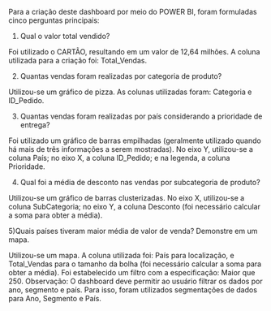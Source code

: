 Para a criação deste dashboard por meio do POWER BI, foram formuladas cinco perguntas principais:

1) Qual o valor total vendido?

Foi utilizado o CARTÃO, resultando em um valor de 12,64 milhões.
A coluna utilizada para a criação foi: Total_Vendas.

2) Quantas vendas foram realizadas por categoria de produto?

Utilizou-se um gráfico de pizza.
As colunas utilizadas foram: Categoria e ID_Pedido.

3) Quantas vendas foram realizadas por país considerando a prioridade de entrega?

Foi utilizado um gráfico de barras empilhadas (geralmente utilizado quando há mais de três informações a serem mostradas).
No eixo Y, utilizou-se a coluna País; no eixo X, a coluna ID_Pedido; e na legenda, a coluna Prioridade.

4) Qual foi a média de desconto nas vendas por subcategoria de produto?

Utilizou-se um gráfico de barras clusterizadas.
No eixo X, utilizou-se a coluna SubCategoria; no eixo Y, a coluna Desconto (foi necessário calcular a soma para obter a média).

5)Quais países tiveram maior média de valor de venda? Demonstre em um mapa.

Utilizou-se um mapa.
A coluna utilizada foi: País para localização, e Total_Vendas para o tamanho da bolha (foi necessário calcular a soma para obter a média).
Foi estabelecido um filtro com a especificação: Maior que 250.
Observação: O dashboard deve permitir ao usuário filtrar os dados por ano, segmento e país. Para isso, foram utilizados segmentações de dados para Ano, Segmento e País.

